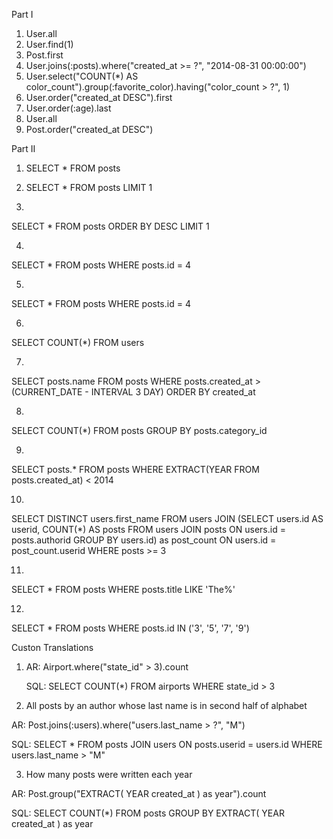 Part I
1. User.all
2. User.find(1)
3. Post.first
4. User.joins(:posts).where("created_at >= ?", "2014-08-31 00:00:00")
5. User.select("COUNT(*) AS color_count").group(:favorite_color).having("color_count > ?", 1)
6. User.order("created_at DESC").first
7. User.order(:age).last
8. User.all
9. Post.order("created_at DESC")

Part II
1. SELECT * FROM posts

2. SELECT * FROM posts LIMIT 1

3. 
SELECT * 
FROM posts 
ORDER BY DESC 
LIMIT 1

4. 
SELECT *
FROM posts
WHERE posts.id = 4

5.
SELECT *
FROM posts
WHERE posts.id = 4

6.
SELECT COUNT(*)
FROM users

7.
SELECT posts.name
FROM posts
WHERE posts.created_at > (CURRENT_DATE - INTERVAL 3 DAY)
ORDER BY created_at

8.
SELECT COUNT(*)
FROM posts
GROUP BY posts.category_id

9.
SELECT posts.*
FROM posts
WHERE EXTRACT(YEAR FROM posts.created_at) < 2014

10.
SELECT DISTINCT users.first_name
FROM users JOIN (SELECT users.id AS userid, COUNT(*) AS posts
FROM users JOIN posts ON users.id = posts.authorid
GROUP BY users.id) as post_count ON users.id = post_count.userid
WHERE posts >= 3

11. 
SELECT *
FROM posts
WHERE posts.title LIKE 'The%'

12.
SELECT *
FROM posts
WHERE posts.id IN ('3', '5', '7', '9')


Custon Translations

1. AR: Airport.where("state_id" > 3).count
   
   SQL: 
   SELECT COUNT(*)
   FROM airports
   WHERE state_id > 3

2. All posts by an author whose last name is in second half of alphabet

  AR: Post.joins(:users).where("users.last_name > ?", "M")

  SQL:
  SELECT *
  FROM posts JOIN users ON posts.userid = users.id
  WHERE users.last_name > "M"


3. How many posts were written each year

  AR: Post.group("EXTRACT( YEAR created_at ) as year").count

  SQL:
  SELECT COUNT(*)
  FROM posts
  GROUP BY EXTRACT( YEAR created_at ) as year





